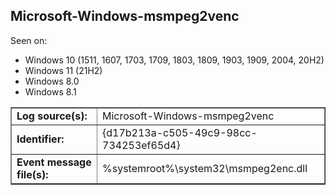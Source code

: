 ## Microsoft-Windows-msmpeg2venc

Seen on:
* Windows 10 (1511, 1607, 1703, 1709, 1803, 1809, 1903, 1909, 2004, 20H2)
* Windows 11 (21H2)
* Windows 8.0
* Windows 8.1

<table border="1" class="docutils">
  <tbody>
    <tr>
      <td><b>Log source(s):</b></td>
      <td>Microsoft-Windows-msmpeg2venc</td>
    </tr>
    <tr>
      <td><b>Identifier:</b></td>
      <td>{d17b213a-c505-49c9-98cc-734253ef65d4}</td>
    </tr>
    <tr>
      <td><b>Event message file(s):</b></td>
      <td>%systemroot%\system32\msmpeg2enc.dll</td>
    </tr>
  </tbody>
</table>

&nbsp;

